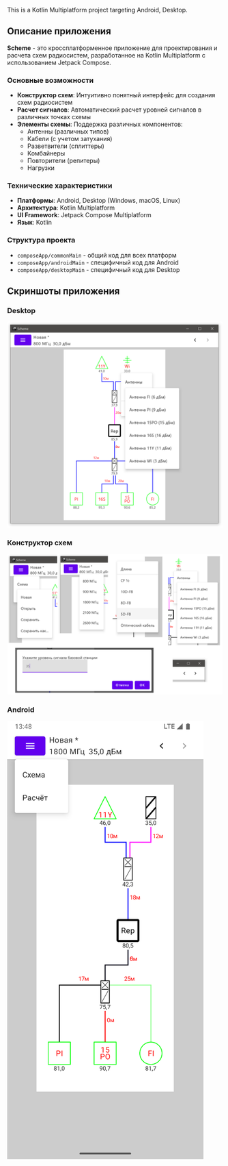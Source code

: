 This is a Kotlin Multiplatform project targeting Android, Desktop.

## Описание приложения

**Scheme** - это кроссплатформенное приложение для проектирования и расчета схем радиосистем,
разработанное на Kotlin Multiplatform с использованием Jetpack Compose.

### Основные возможности

- **Конструктор схем**: Интуитивно понятный интерфейс для создания схем радиосистем
- **Расчет сигналов**: Автоматический расчет уровней сигналов в различных точках схемы
- **Элементы схемы**: Поддержка различных компонентов:
  - Антенны (различных типов)
  - Кабели (с учетом затухания)
  - Разветвители (сплиттеры)
  - Комбайнеры
  - Повторители (репитеры)
  - Нагрузки

### Технические характеристики

- **Платформы**: Android, Desktop (Windows, macOS, Linux)
- **Архитектура**: Kotlin Multiplatform
- **UI Framework**: Jetpack Compose Multiplatform
- **Язык**: Kotlin

### Структура проекта

- `composeApp/commonMain` - общий код для всех платформ
- `composeApp/androidMain` - специфичный код для Android
- `composeApp/desktopMain` - специфичный код для Desktop

## Скриншоты приложения

### Desktop

![Desktop](2025-06-23_16-37-45.png)

### Конструктор схем

![Конструктор схем](2025-06-23_16-39-19.png)

### Android

![Android](2025-06-23_16-49-00.png)